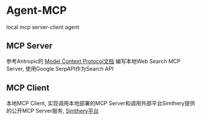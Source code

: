 # Agent-MCP
local mcp server-client agent

## MCP Server
参考Antropic的 [Model Context Protocol文档](https://docs.anthropic.com/en/docs/agents-and-tools/mcp) 编写本地Web Search MCP Server, 使用Google SerpAPI作为Search API

## MCP Client
本地MCP Client, 实现调用本地部署的MCP Server和调用外部平台Simthery提供的公开MCP Server服务, [Simthery平台](https://smithery.ai/)
